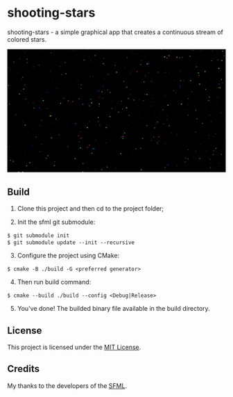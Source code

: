 # shooting-stars

shooting-stars - a simple graphical app that creates a continuous stream of colored stars.

<img src="app.gif" width="750"/>

## Build

1. Clone this project and then cd to the project folder;

2. Init the sfml git submodule:
```
$ git submodule init
$ git submodule update --init --recursive
```

3. Configure the project using CMake:
```
$ cmake -B ./build -G <preferred generator>
```

4. Then run build command:
```
$ cmake --build ./build --config <Debug|Release>
```

5. You've done! The builded binary file available in the build directory.

## License

This project is licensed under the [MIT License](LICENSE).

## Credits

My thanks to the developers of the [SFML](https://github.com/SFML/SFML).